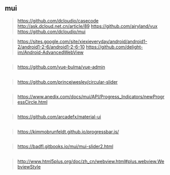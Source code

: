 ## mui
> https://github.com/dcloudio/casecode
> http://ask.dcloud.net.cn/article/89
> https://github.com/airyland/vux
> https://github.com/dcloudio/mui

> https://sites.google.com/site/xiexieveryday/android/android1-2/android1-2-6/android1-2-6-10
> https://github.com/delight-im/Android-AdvancedWebView
## 
> https://github.com/vue-bulma/vue-admin
##
> https://github.com/princejwesley/circular-slider
## 
> https://www.anedix.com/docs/mui/API/Progress_Indicators/newProgressCircle.html
##
> https://github.com/arcadefx/material-ui
##
> https://kimmobrunfeldt.github.io/progressbar.js/
## 
> https://badfl.gitbooks.io/mui/mui-slider2.html
## 
> http://www.html5plus.org/doc/zh_cn/webview.html#plus.webview.WebviewStyle

